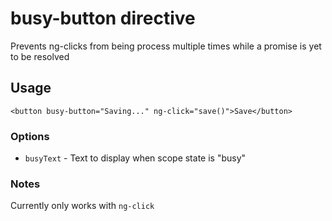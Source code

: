 # busy-button directive

Prevents ng-clicks from being process multiple times while a promise is yet to be resolved

## Usage

    <button busy-button="Saving..." ng-click="save()">Save</button>

### Options

* `busyText` - Text to display when scope state is "busy"

### Notes

Currently only works with `ng-click`